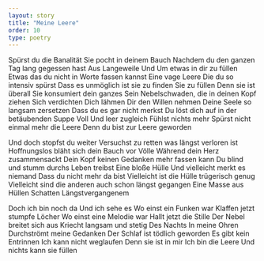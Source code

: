 ```yaml
---
layout: story
title: "Meine Leere"
order: 10
type: poetry
---
```



Spürst du die Banalität
Sie pocht in deinem Bauch
Nachdem du den ganzen Tag lang gegessen hast
Aus Langeweile
Und
Um etwas in dir zu füllen
Etwas das du nicht in Worte fassen kannst
Eine vage Leere
Die du so intensiv spürst
Dass es unmöglich ist sie zu finden
Sie zu füllen
Denn sie ist überall
Sie konsumiert dein ganzes Sein
Nebelschwaden, die in deinen Kopf ziehen
Sich verdichten
Dich lähmen
Dir den Willen nehmen
Deine Seele so langsam zersetzen
Dass du es gar nicht merkst
Du löst dich auf in der betäubenden Suppe
Voll
Und leer zugleich
Fühlst nichts mehr
Spürst nicht einmal mehr die Leere
Denn du bist zur Leere geworden

Und doch stopfst du weiter
Versuchst zu retten was längst verloren ist
Hoffnungslos bläht sich dein Bauch vor Völle
Während dein Herz zusammensackt
Dein Kopf keinen Gedanken mehr fassen kann
Du blind und stumm durchs Leben treibst
Eine bloße Hülle
Und vielleicht merkt es niemand
Dass du nicht mehr da bist
Vielleicht ist die Hülle trügerisch genug
Vielleicht sind die anderen auch schon längst gegangen
Eine Masse aus Hüllen
Schatten
Längstvergangenem

Doch ich bin noch da
Und ich sehe es
Wo einst ein Funken war
Klaffen jetzt stumpfe Löcher
Wo einst eine Melodie war
Hallt jetzt die Stille
Der Nebel breitet sich aus
Kriecht langsam und stetig
Des Nachts
In meine Ohren
Durchströmt meine Gedanken
Der Schlaf ist tödlich geworden
Es gibt kein Entrinnen
Ich kann nicht weglaufen
Denn sie ist in mir
Ich bin die Leere
Und nichts kann sie füllen
